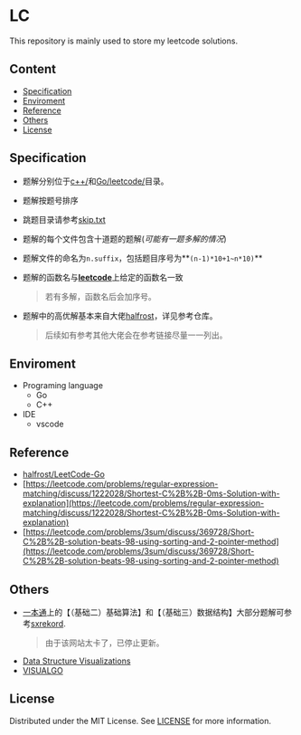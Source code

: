 # LC
This repository is mainly used to store my leetcode solutions.

## Content
- [Specification](#Specification)
- [Enviroment](#Enviroment)
- [Reference](#Reference)
- [Others](#Others)
- [License](#License)

## Specification
- 题解分别位于[c++/](c++/)和[Go/leetcode/](Go/leetcode/)目录。    
- 题解按题号排序
- 跳题目录请参考[skip.txt](skip.txt)
- 题解的每个文件包含十道题的题解(_可能有一题多解的情况_)
- 题解文件的命名为`n.suffix`，包括题目序号为**`(n-1)*10+1~n*10)`**  
- 题解的函数名与[**leetcode**](https://leetcode.com/problemset/all/)上给定的函数名一致  

  > 若有多解，函数名后会加序号。
- 题解中的高优解基本来自大佬[halfrost](https://github.com/halfrost/)，详见参考仓库。 

  > 后续如有参考其他大佬会在参考链接尽量一一列出。

## Enviroment
- Programing language
    * Go
    * C++
- IDE
    * vscode

## Reference
- [halfrost/LeetCode-Go](https://github.com/halfrost/LeetCode-Go)
- [https://leetcode.com/problems/regular-expression-matching/discuss/1222028/Shortest-C%2B%2B-0ms-Solution-with-explanation](https://leetcode.com/problems/regular-expression-matching/discuss/1222028/Shortest-C%2B%2B-0ms-Solution-with-explanation)
- [https://leetcode.com/problems/3sum/discuss/369728/Short-C%2B%2B-solution-beats-98-using-sorting-and-2-pointer-method](https://leetcode.com/problems/3sum/discuss/369728/Short-C%2B%2B-solution-beats-98-using-sorting-and-2-pointer-method)

## Others
- [一本通](http://ybt.ssoier.cn:8088/)上的【（基础二）基础算法】和【（基础三）数据结构】大部分题解可参考[sxrekord](https://www.cnblogs.com/sxrekord/).
    > 由于该网站太卡了，已停止更新。
- [Data Structure Visualizations](https://www.cs.usfca.edu/~galles/visualization/Algorithms.html)
- [VISUALGO](https://visualgo.net/zh)

## License
Distributed under the MIT License. See [LICENSE](LICENSE) for more information.

